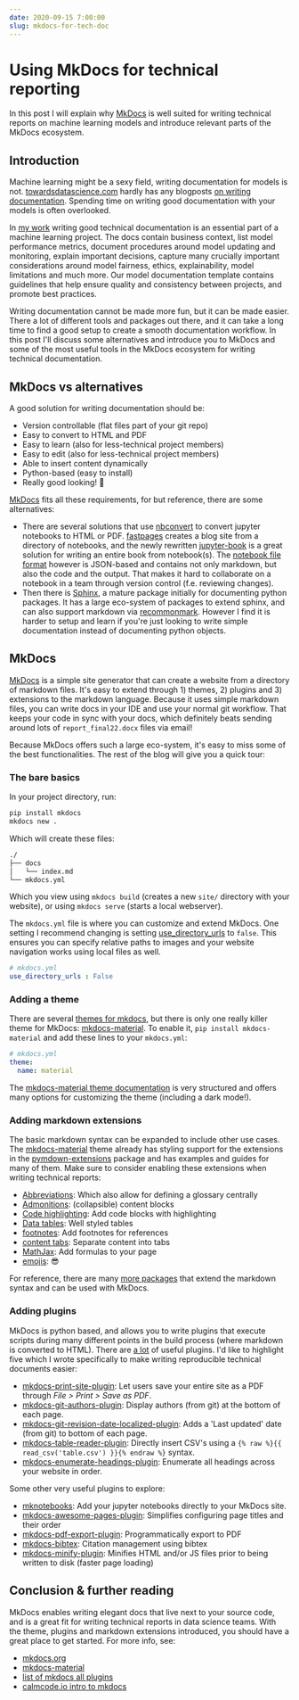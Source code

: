 ```yaml
---
date: 2020-09-15 7:00:00
slug: mkdocs-for-tech-doc
---
```


# Using MkDocs for technical reporting

In this post I will explain why [MkDocs](https://www.mkdocs.org/) is well suited for writing technical reports on machine learning models and introduce relevant parts of the MkDocs ecosystem.

<!-- more -->

## Introduction

Machine learning might be a sexy field, writing documentation for models is not. [towardsdatascience.com](https://towardsdatascience.com) hardly has any blogposts [on writing documentation](https://towardsdatascience.com/search?q=documentation&ref=opensearch). Spending time on writing good documentation with your models is often overlooked.

In [my work](/about) writing good technical documentation is an essential part of a machine learning project. The docs contain business context, list model performance metrics, document procedures around model updating and monitoring, explain important decisions, capture many crucially important considerations around model fairness, ethics, explainability, model limitations and much more. Our model documentation template contains guidelines that help ensure quality and consistency between projects, and promote best practices.

Writing documentation cannot be made more fun, but it can be made easier. There a lot of different tools and packages out there, and it can take a long time to find a good setup to create a smooth documentation workflow. In this post I'll discuss some alternatives and introduce you to MkDocs and some of the most useful tools in the MkDocs ecosystem for writing technical documentation.

## MkDocs vs alternatives

A good solution for writing documentation should be:

- Version controllable (flat files part of your git repo)
- Easy to convert to HTML and PDF
- Easy to learn  (also for less-technical project members)
- Easy to edit (also for less-technical project members)
- Able to insert content dynamically
- Python-based (easy to install)
- Really good looking! 💃

[MkDocs](https://www.mkdocs.org/) fits all these requirements, for but reference, there are some alternatives:

- There are several solutions that use [nbconvert](https://nbconvert.readthedocs.io/) to convert jupyter notebooks to HTML or PDF. [fastpages](https://github.com/fastai/fastpages) creates a blog site from a directory of notebooks, and the newly rewritten [jupyter-book](https://medium.com/swlh/the-new-jupyter-book-4028f054893f) is a great solution for writing an entire book from notebook(s). The [notebook file format](https://nbformat.readthedocs.io/en/latest/) however is JSON-based and contains not only markdown, but also the code and the output. That makes it hard to collaborate on a notebook in a team through version control (f.e. reviewing changes).
- Then there is [Sphinx](https://www.sphinx-doc.org/en/master/), a mature package initially for documenting python packages. It has a large eco-system of packages to extend sphinx, and can also support markdown via [recommonmark](https://www.sphinx-doc.org/en/1.6/markdown.html). However I find it is harder to setup and learn if you're just looking to write simple documentation instead of documenting python objects.

## MkDocs

[MkDocs](https://www.mkdocs.org/) is a simple site generator that can create a website from a directory of markdown files. It's easy to extend through 1) themes, 2) plugins and 3) extensions to the markdown language. Because it uses simple markdown files, you can write docs in your IDE and use your normal git workflow. That keeps your code in sync with your docs, which definitely beats sending around lots of `report_final22.docx` files via email!

Because MkDocs offers such a large eco-system, it's easy to miss some of the best functionalities. The rest of the blog will give you a quick tour:

### The bare basics

In your project directory, run:

```bash
pip install mkdocs
mkdocs new .
```

Which will create these files:

```bash
./
├── docs
│   └── index.md
└── mkdocs.yml
```

Which you view using `mkdocs build` (creates a new `site/` directory with your website), or using `mkdocs serve` (starts a local webserver).

The `mkdocs.yml` file is where you can customize and extend MkDocs. One setting I recommend changing is setting [use_directory_urls](https://www.mkdocs.org/user-guide/configuration/#use_directory_urls) to `false`.
This ensures you can specify relative paths to images and your website navigation works using local files as well.

```yml
# mkdocs.yml
use_directory_urls : False
```

### Adding a theme

There are several [themes for mkdocs](https://github.com/mkdocs/mkdocs/wiki/MkDocs-Themes), but there is only one really killer theme for MkDocs: [mkdocs-material](https://github.com/squidfunk/mkdocs-material). To enable it, `pip install mkdocs-material` and add these lines to your `mkdocs.yml`:

```yml
# mkdocs.yml
theme:
  name: material
```

The [mkdocs-material theme documentation](https://squidfunk.github.io/mkdocs-material/) is very structured and offers many options for customizing the theme (including a dark mode!).

### Adding markdown extensions

The basic markdown syntax can be expanded to include other use cases. The [mkdocs-material](https://squidfunk.github.io/mkdocs-material/) theme already has styling support for the extensions in the [pymdown-extensions](https://facelessuser.github.io/pymdown-extensions/) package and has examples and guides for many of them. Make sure to consider enabling these extensions when writing technical reports:

- [Abbreviations](https://squidfunk.github.io/mkdocs-material/reference/abbreviations/): Which also allow for defining a glossary centrally
- [Admonitions](https://squidfunk.github.io/mkdocs-material/reference/admonitions/): (collapsible) content blocks
- [Code highlighting](https://squidfunk.github.io/mkdocs-material/reference/code-blocks/): Add code blocks with highlighting
- [Data tables](https://squidfunk.github.io/mkdocs-material/reference/data-tables/): Well styled tables
- [footnotes](https://squidfunk.github.io/mkdocs-material/reference/footnotes/): Add footnotes for references
- [content tabs](https://squidfunk.github.io/mkdocs-material/reference/content-tabs/): Separate content into tabs
- [MathJax](https://squidfunk.github.io/mkdocs-material/reference/mathjax/): Add formulas to your page
- [emojis](https://squidfunk.github.io/mkdocs-material/reference/icons-emojis/): 😎

For reference, there are many [more packages](https://github.com/Python-Markdown/markdown/wiki/Third-Party-Extensions) that extend the markdown syntax and can be used with MkDocs.

### Adding plugins

MkDocs is python based, and allows you to write plugins that execute scripts during many different points in the build process (where markdown is converted to HTML).
There are [a lot](https://github.com/mkdocs/mkdocs/wiki/MkDocs-Plugins) of useful plugins. I'd like to highlight five which I wrote specifically to make writing reproducible technical documents easier:

- [mkdocs-print-site-plugin](https://github.com/timvink/mkdocs-print-site-plugin): Let users save your entire site as a PDF through *File > Print > Save as PDF*.
- [mkdocs-git-authors-plugin](https://github.com/timvink/mkdocs-git-authors-plugin): Display authors (from git) at the bottom of each page.
- [mkdocs-git-revision-date-localized-plugin](https://github.com/timvink/mkdocs-git-revision-date-localized-plugin): Adds a 'Last updated' date (from git) to bottom of each page.
- [mkdocs-table-reader-plugin](https://github.com/timvink/mkdocs-table-reader-plugin): Directly insert CSV's using a `{% raw %}{{ read_csv('table.csv') }}{% endraw %}` syntax.
- [mkdocs-enumerate-headings-plugin](https://github.com/timvink/mkdocs-enumerate-headings-plugin): Enumerate all headings across your website in order.

Some other very useful plugins to explore:

- [mknotebooks](https://github.com/greenape/mknotebooks): Add your jupyter notebooks directly to your MkDocs site.
- [mkdocs-awesome-pages-plugin](https://github.com/lukasgeiter/mkdocs-awesome-pages-plugin): Simplifies configuring page titles and their order
- [mkdocs-pdf-export-plugin](https://github.com/zhaoterryy/mkdocs-pdf-export-plugin): Programmatically export to PDF
- [mkdocs-bibtex](https://github.com/shyamd/mkdocs-bibtex): Citation management using bibtex
- [mkdocs-minify-plugin](https://github.com/byrnereese/mkdocs-minify-plugin): Minifies HTML and/or JS files prior to being written to disk (faster page loading)

## Conclusion & further reading

MkDocs enables writing elegant docs that live next to your source code, and is a great fit for writing technical reports in data science teams. With the theme, plugins and markdown extensions introduced, you should have a great place to get started. For more info, see:

- [mkdocs.org](https://www.mkdocs.org/)
- [mkdocs-material](https://squidfunk.github.io/mkdocs-material/)
- [list of mkdocs all plugins](https://github.com/mkdocs/mkdocs/wiki/MkDocs-Plugins)
- [calmcode.io intro to mkdocs](https://calmcode.io/mkdocs/intro-to-mkdocs.html)
